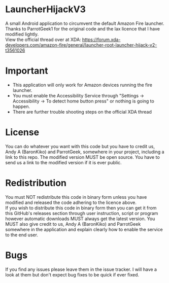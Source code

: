 # LauncherHijackV3
A small Android application to circumvent the default Amazon Fire launcher.
Thanks to ParrotGeek1 for the original code and the lax licence that I have modified lightly.<br/>
View the official thread over at XDA: https://forum.xda-developers.com/amazon-fire/general/launcher-root-launcher-hijack-v2-t3561026

# Important
<ul>
<li>This application will only work for Amazon devices running the fire launcher.</li>
<li>You must enable the Accessibility Service through "Settings -> Accessibility -> To detect home button press" or nothing is going to happen.</li>
<li>There are further trouble shooting steps on the official XDA thread</li>
</ul>

# License
You can do whatever you want with this code but you have to credit us, Andy A (BaronKiko) and ParrotGeek, somewhere in your project, including a link to this repo. The modified version MUST be open source. You have to send us a link to the modified version if it is ever public.

# Redistribution
You must NOT redistribute this code in binary form unless you have modified and released the code adhering to the licence above.<br/>
If you wish to distribute this code in binary form then you can get it from this GitHub's releases section through user instruction, script or program however automatic downloads MUST always get the latest version. You MUST also give credit to us, Andy A (BaronKiko) and ParrotGeek somewhere in the application and explain clearly how to enable the service to the end user.

# Bugs
If you find any issues please leave them in the issue tracker. I will have a look at them but don't expect bug fixes to be quick if ever fixed.
